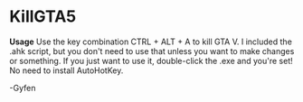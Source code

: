 # KillGTA5

**Usage**
Use the key combination CTRL + ALT + A to kill GTA V.
I included the .ahk script, but you don't need to use that unless you want to make changes or something.
If you just want to use it, double-click the .exe and you're set! No need to install AutoHotKey.

-Gyfen
